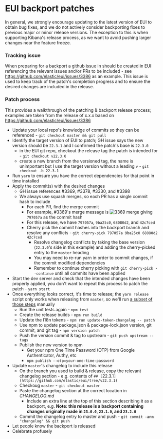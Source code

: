 # EUI backport patches

In general, we strongly encourage updating to the latest version of EUI to obtain bug fixes, and we do not actively consider backporting fixes to previous major or minor release versions. The exception to this is when supporting Kibana's release process, as we want to avoid pushing larger changes near the feature freeze.

### Tracking issue

When preparing for a backport a github issue in should be created in EUI referencing the relevant issues and/or PRs to be included - see https://github.com/elastic/eui/issues/3386 as an example. This issue is used to keep track of the patch's completion progress and to ensure the desired changes are included in the release.

### Patch process

This provides a walkthrough of the patching & backport release process; examples are taken from the release of x.x.x based on https://github.com/elastic/eui/issues/3386

* Update your local repo's knowledge of commits so they can be referenced - `git checkout master && git pull`
* Identify the target version of EUI to patch; GH issue says the new version should be `22.3.1` and I confirmed the patch's base is `22.3.0`
  * in the EUI git repo, checkout the release tag the patch is intended for - `git checkout v22.3.0`
  * create a new branch from the versioned tag, the name is unimportant but I use the target version without a leading `v` - `git checkout -b 22.3.1`
* Run `yarn` to ensure you have the correct dependencies for that point in time installed
* Apply the commit(s) with the desired changes
  * GH issue references #3369, #3378, #3330, and #3398
  * We always use squash merges, so each PR has a single commit hash to include
    * For each PR, find the merge commit
    * For example, #3369's merge message is
      ![3369 merge](https://d.pr/i/l002Vu.png)
      giving `797057a` as the commit hash
    * For this release, we have `797057a`, `9ba25c0`, `68080d2`, and `42c7ced`
    * Cherry pick the commit hashes into the backport branch and resolve any conflicts - `git cherry-pick 797057a 9ba25c0 68080d2 42c7ced`
        * Resolve changelog conflicts by taking the base version (`22.3.0`'s side in this example) and adding the cherry-picked entry to the `master` heading
        * You may need to re-run yarn in order to commit changes, if the commit modified dependencies
        * Remember to continue cherry picking with `git cherry-pick --continue` until all commits have been applied
* Start the dev server and check that the intended changes have been properly applied, you don't want to repeat this process to patch the patch - `yarn start`
* Once everything looks correct, it's time to release; the `yarn release` script only works when releasing from `master`, so we'll run [a subset of those steps](https://github.com/elastic/eui/blob/06fc9a6880766168aec1a622873e7f6fe1b3d42b/scripts/release.js#L34-L57) manually
    * Run the unit tests again - `npm test`
    * Create the release builds - `npm run build`
    * Update the I18n tokens - `npm run update-token-changelog -- patch`
    * Use npm to update package.json & package-lock.json version, git commit, and git tag - `npm version patch`
    * Push the version commit & tag to upstream - `git push upstream --tags`
    * Publish the new version to npm
        * Get your npm One Time Password (OTP) from Google Authenticator, Authy, etc
        * `npm publish --otp=your-one-time-password`
* Update `master`'s changelog to include this release
    * On the branch you used to build & release, copy the relevant changelog section - e.g. contents of `## [`22.3.1`](https://github.com/elastic/eui/tree/v22.3.1)`
    * Checkoug `master` - `git checkout master`
    * Paste the changelog section at the correct location in _CHANGELOG.md_
        * Include an extra line at the top of this section describing it as a backport, e.g. **Note: this release is a backport containing changes originally made in `23.0.0`, `23.1.0`, and `23.2.0`**
    * Commit the changelog entry to master and push - `git commit -anm "changelog" && git push`
* Let people know the backport is released
* Celebrate profusely
